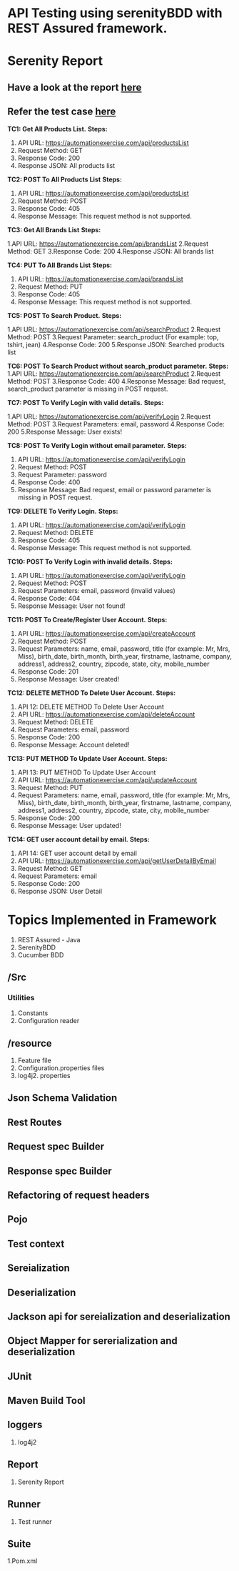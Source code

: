 # API Testing using serenityBDD with REST Assured framework.
# Serenity Report 
## Have a look at the report [here](https://ragul-e.github.io/Web-Ui-Testing-Using-SeleniumHybrid-Framework/)

## Refer the test case [here](https://automationexercise.com/api_list)


**TC1: Get All Products List.** 
**Steps:**
1. API URL: https://automationexercise.com/api/productsList
2. Request Method: GET
3. Response Code: 200
4. Response JSON: All products list


**TC2: POST To All Products List**
**Steps:**
1. API URL: https://automationexercise.com/api/productsList
2. Request Method: POST
3. Response Code: 405
4. Response Message: This request method is not supported.

**TC3: Get All Brands List**
**Steps:**

1.API URL: https://automationexercise.com/api/brandsList
2.Request Method: GET
3.Response Code: 200
4.Response JSON: All brands list


**TC4: PUT To All Brands List**
**Steps:**

1. API URL: https://automationexercise.com/api/brandsList
2. Request Method: PUT
3. Response Code: 405
4. Response Message: This request method is not supported.

**TC5: POST To Search Product.** 
**Steps:**

1.API URL: https://automationexercise.com/api/searchProduct
2.Request Method: POST
3.Request Parameter: search_product (For example: top, tshirt, jean)
4.Response Code: 200
5.Response JSON: Searched products list


**TC6: POST To Search Product without search_product parameter.** 
**Steps:**
1.API URL: https://automationexercise.com/api/searchProduct
2.Request Method: POST
3.Response Code: 400
4.Response Message: Bad request, search_product parameter is missing in POST request.

**TC7: POST To Verify Login with valid details.** 
**Steps:**

1.API URL: https://automationexercise.com/api/verifyLogin
2.Request Method: POST
3.Request Parameters: email, password
4.Response Code: 200
5.Response Message: User exists!

**TC8: POST To Verify Login without email parameter.** 
**Steps:**

1. API URL: https://automationexercise.com/api/verifyLogin
2. Request Method: POST
3. Request Parameter: password
4. Response Code: 400
5. Response Message: Bad request, email or password parameter is missing in POST request.

**TC9: DELETE To Verify Login.** 
**Steps:**

1. API URL: https://automationexercise.com/api/verifyLogin
2. Request Method: DELETE
3. Response Code: 405
4. Response Message: This request method is not supported.

**TC10: POST To Verify Login with invalid details.** 
**Steps:**

1. API URL: https://automationexercise.com/api/verifyLogin
2. Request Method: POST
3. Request Parameters: email, password (invalid values)
4. Response Code: 404
5. Response Message: User not found!

**TC11: POST To Create/Register User Account.** 
**Steps:**

1. API URL: https://automationexercise.com/api/createAccount
2. Request Method: POST
3. Request Parameters: name, email, password, title (for example: Mr, Mrs, Miss), birth_date, birth_month, birth_year, firstname, lastname, company, address1, address2, 
 country, zipcode, state, city, mobile_number
4. Response Code: 201
5. Response Message: User created!

**TC12: DELETE METHOD To Delete User Account.** 
**Steps:**

1. API 12: DELETE METHOD To Delete User Account
2. API URL: https://automationexercise.com/api/deleteAccount
3. Request Method: DELETE
4. Request Parameters: email, password
5. Response Code: 200
6. Response Message: Account deleted!

**TC13: PUT METHOD To Update User Account.** 
**Steps:**

1. API 13: PUT METHOD To Update User Account
2. API URL: https://automationexercise.com/api/updateAccount
3. Request Method: PUT
4. Request Parameters: name, email, password, title (for example: Mr, Mrs, Miss), birth_date, birth_month, birth_year, firstname, lastname, company, address1, address2, country, zipcode, state, city, mobile_number
5. Response Code: 200
6. Response Message: User updated!

**TC14: GET user account detail by email.** 
**Steps:**

1. API 14: GET user account detail by email
2. API URL: https://automationexercise.com/api/getUserDetailByEmail
3. Request Method: GET
4. Request Parameters: email
5. Response Code: 200
6. Response JSON: User Detail




# Topics Implemented in Framework

1. REST Assured - Java
2. SerenityBDD
3. Cucumber BDD


## /Src
### Utilities
1. Constants
2. Configuration reader

## /resource
1. Feature file
2. Configuration.properties files
3. log4j2. properties
   

## Json Schema Validation

## Rest Routes

## Request spec Builder

## Response spec Builder

## Refactoring of request headers

## Pojo

## Test context

## Sereialization

## Deserialization

## Jackson api for sereialization and deserialization

## Object Mapper for sererialization and deserialization


## JUnit
## Maven Build Tool
## loggers
1. log4j2


##  Report
1. Serenity Report


## Runner
1. Test runner


## Suite
1.Pom.xml
